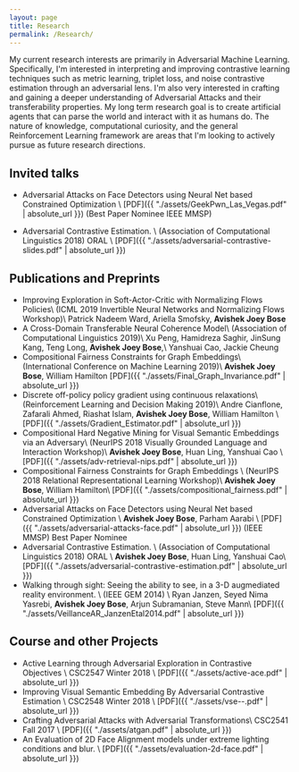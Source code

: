 ```yaml
---
layout: page
title: Research
permalink: /Research/
---
```


My current research interests are primarily in Adversarial Machine Learning.
Specifically, I'm interested in interpreting and improving contrastive learning techniques such as metric
learning, triplet loss, and noise contrastive estimation through an adversarial
lens. I'm also very interested in crafting and gaining a deeper understanding
of Adversarial Attacks and their transferability properties. My long term
research goal is to create artificial agents that can parse the world and
interact with it as humans do. The nature of knowledge, computational
curiosity, and the general Reinforcement Learning framework are areas that I'm
looking to actively pursue as future research directions.

## Invited talks
* Adversarial Attacks on Face Detectors using Neural Net based Constrained Optimization \\
[PDF]({{ "./assets/GeekPwn_Las_Vegas.pdf" | absolute_url }})
(Best Paper Nominee IEEE MMSP)

* Adversarial Contrastive Estimation. \\
(Association of Computational Linguistics 2018) ORAL \\
[PDF]({{ "./assets/adversarial-contrastive-slides.pdf" | absolute_url }})

## Publications and Preprints
* Improving Exploration in Soft-Actor-Critic with Normalizing Flows Policies\\
(ICML 2019 Invertible Neural Networks and Normalizing Flows Workshop)\\
Patrick Nadeem Ward, Ariella Smofsky, **Avishek Joey Bose**
* A Cross-Domain Transferable Neural Coherence Model\\
(Association of Computational Linguistics 2019)\\
Xu Peng, Hamidreza Saghir, JinSung Kang, Teng Long, **Avishek Joey Bose**,\\
Yanshuai Cao, Jackie Cheung
* Compositional Fairness Constraints for Graph Embeddings\\
(International Conference on Machine Learning 2019)\\
**Avishek Joey Bose**, William Hamilton
[PDF]({{ "./assets/Final_Graph_Invariance.pdf" | absolute_url }})
* Discrete off-policy policy gradient using continuous relaxations\\
(Reinforcement Learning and Decision Making 2019)\\
Andre Cianflone, Zafarali Ahmed, Riashat Islam, **Avishek Joey Bose**, William Hamilton \\
[PDF]({{ "./assets/Gradient_Estimator.pdf" | absolute_url }})
* Compositional Hard Negative Mining for Visual Semantic Embeddings via an Adversary\\
(NeurIPS 2018 Visually Grounded Language and Interaction Workshop)\\
**Avishek Joey Bose**, Huan Ling, Yanshuai Cao \\
[PDF]({{ "./assets/adv-retrieval-nips.pdf" | absolute_url }})
* Compositional Fairness Constraints for Graph Embeddings \\
(NeurIPS 2018 Relational Representational Learning Workshop)\\
**Avishek Joey Bose**, William Hamilton\\
[PDF]({{ "./assets/compositional_fairness.pdf" | absolute_url }})
* Adversarial Attacks on Face Detectors using Neural Net based Constrained Optimization \\
**Avishek Joey Bose**, Parham Aarabi \\
[PDF]({{ "./assets/adversarial-attacks-face.pdf" | absolute_url }})
(IEEE MMSP) Best Paper Nominee
* Adversarial Contrastive Estimation. \\
(Association of Computational Linguistics 2018) ORAL \\
**Avishek Joey Bose**, Huan Ling, Yanshuai Cao\\
[PDF]({{ "./assets/adversarial-contrastive-estimation.pdf" | absolute_url }})
* Walking through sight: Seeing the ability to see, in a 3-D augmediated reality environment. \\
(IEEE GEM 2014) \\
Ryan Janzen, Seyed Nima Yasrebi, **Avishek Joey Bose**, Arjun Subramanian, Steve Mann\\
[PDF]({{ "./assets/VeillanceAR_JanzenEtal2014.pdf" | absolute_url }})


## Course and other Projects
* Active Learning through Adversarial Exploration in Contrastive Objectives \\
CSC2547 Winter 2018 \\
[PDF]({{ "./assets/active-ace.pdf" | absolute_url }})
* Improving Visual Semantic Embedding By Adversarial Contrastive Estimation \\
CSC2548 Winter 2018 \\
[PDF]({{ "./assets/vse--.pdf" | absolute_url }})
* Crafting Adversarial Attacks with Adversarial Transformations\\
CSC2541 Fall 2017 \\
[PDF]({{ "./assets/atgan.pdf" | absolute_url }})
* An Evaluation of 2D Face Alignment models under extreme lighting conditions and blur. \\
[PDF]({{ "./assets/evaluation-2d-face.pdf" | absolute_url }})
